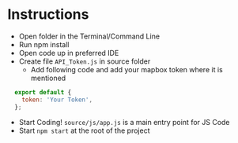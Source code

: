 # Instructions

- Open folder in the Terminal/Command Line
- Run npm install
- Open code up in preferred IDE
- Create file `API_Token.js` in source folder
  - Add following code and add your mapbox token where it is mentioned
```javascript
  export default {
    token: 'Your Token',
  };
```
- Start Coding! `source/js/app.js` is a main entry point for JS Code
- Start `npm start` at the root of the project
